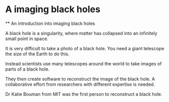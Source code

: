 A imaging black holes
=============================
** An introduction into imaging black holes

A black hole is a singularity, where matter has collapsed into an infinitely small point in space.

It is very difficult to take a photo of a black hole. You need a giant telescope the size of the Earth to do this.

Instead scientists use many telescopes around the world to take images of parts of a black hole.

They then create software to reconstruct the image of the black hole. A collaborative effort from researchers with different expertise is needed.

Dr Katie Bouman from MIT was the first person to reconstruct a black hole.


